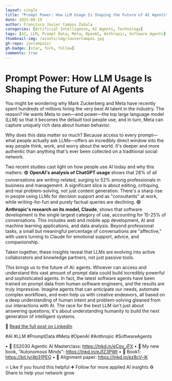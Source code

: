 ```yaml
---
layout: single
title: "Prompt Power: How LLM Usage Is Shaping the Future of AI Agents"
date: 2025-09-19
author: Francisco Javier Campos Zabala
categories: [Artificial Intelligence, AI Agents, Technology]
tags: [AI, LLM, Prompt Data, Meta, OpenAI, Anthropic, Software Agents]
thumbnail-img: /assets/img/JavierCampos.jpg
gh-repo: javcamposz/
gh-badge: [star, fork, follow]
comments: true
---
```


# Prompt Power: How LLM Usage Is Shaping the Future of AI Agents

You might be wondering why Mark Zuckerberg and Meta have recently spent hundreds of millions hiring the very best AI talent in the industry. The reason? He wants Meta to own—and power—the top large language model (LLM) so that it becomes the default tool people use, and in turn, Meta can capture uniquely rich data about human behavior.

Why does this data matter so much? Because access to every prompt—what people actually ask LLMs—offers an incredibly direct window into the way people think, work, and worry about the world. It's deeper and more authentic than anything that's ever been collected on a traditional social network.

Two recent studies cast light on how people use AI today and why this matters:
🟢 **OpenAI's analysis of ChatGPT usage** shows that 28% of all conversations are writing-related, surging to 52% among professionals in business and management. A significant slice is about editing, critiquing, and real problem-solving, not just content generation. There's a sharp rise in people using LLMs for decision support and as "consultants" at work, while writing-for-fun and purely factual queries are declining.
🟢 **Anthropic's research on its model, Claude**, shows that software development is the single largest category of use, accounting for 15-25% of conversations. This includes web and mobile app development, AI and machine learning applications, and data analysis. Beyond professional tasks, a small but meaningful percentage of conversations are "affective," with users turning to Claude for emotional support, advice, and companionship.

Taken together, these insights reveal that LLMs are evolving into active collaborators and knowledge partners, not just passive tools.

This brings us to the future of AI: agents. Whoever can access and understand this vast amount of prompt data could build incredibly powerful and sophisticated agents. In fact, the latest software agents have been trained on prompt data from human software engineers, and the results are truly impressive. Imagine agents that can anticipate our needs, automate complex workflows, and even help us with creative endeavors, all based on a deep understanding of human intent and problem-solving gleaned from our interactions with AI. The race for the best LLM isn't just about answering questions; it's about understanding humanity to build the next generation of intelligent systems.

🔗 [Read the full post on LinkedIn](https://www.linkedin.com/in/camposjavier/)

#AI #LLM #PromptData #Meta #OpenAI #Anthropic #SoftwareAgents

• 🔗 ES2030 Agentic AI Masterclass: https://lnkd.in/eCgy_jFX
• 🔗 My new book, "Autonomous Minds": https://lnkd.in/eJfZ3PWt
• 🔗 Book1: https://bit.ly/4b31PEG
• 🔗 Alignment paper: https://lnkd.in/ez8cV-jK

🔥 Like if you found this helpful
➕ Follow for more applied AI insights
♻️ Share to help your network grow
